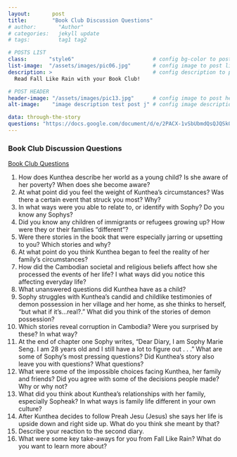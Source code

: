```yaml
---
layout:       post
title:        "Book Club Discussion Questions"
# author:       "Author"
# categories:   jekyll update
# tags:         tag1 tag2

# POSTS LIST
class:       "style6"                         # config bg-color to post list card (1..6)
list-image:  "/assets/images/pic06.jpg"       # config image to post list card (1..6)
description: >                                # config description to post list card
  Read Fall Like Rain with your Book Club!

# POST HEADER
header-image: "/assets/images/pic13.jpg"      # config image to post header
alt-image:    "image description test post j" # config image description to alt att.

data: through-the-story
questions: "https://docs.google.com/document/d/e/2PACX-1vSbUbmdQsQJQSkQ7POHefxbM1392O9uiXaQLRGO6rR0oJbg9gtlPyrC6R8gq5NoZ6RuVki_A2AZ4YVz/pub"
---
```

### Book Club Discussion Questions
<div class="4u 12u$(medium)">
  <a href="{{ page.questions }}" target="_blank" class="button special fit">Book Club Questions</a>
</div>

1. How does Kunthea describe her world as a young child? Is she aware of her poverty? When does she become aware?
2. At what point did you feel the weight of Kunthea’s circumstances? Was there a certain event that struck you most? Why?
3. In what ways were you able to relate to, or identify with Sophy? Do you know any Sophys?
4. Did you know any children of immigrants or refugees growing up? How were they or their families “different”?
5. Were there stories in the book that were especially jarring or upsetting to you? Which stories and why?
6. At what point do you think Kunthea began to feel the reality of her family’s circumstances?
7. How did the Cambodian societal and religious beliefs affect how she processed the events of her life? I what ways did you notice this affecting everyday life?
8. What unanswered questions did Kunthea have as a child?
9. Sophy struggles with Kunthea’s candid and childlike testimonies of demon possession in her village and her home, as she thinks to herself, “but what if it’s…real?.” What did you think of the stories of demon possession?
10. Which stories reveal corruption in Cambodia? Were you surprised by these? In what way?
11. At the end of chapter one Sophy writes, “Dear Diary, I am Sophy Marie Seng. I am 28 years old and I still have a lot to figure out . . .” What are some of Sophy’s most pressing questions? Did Kunthea’s story also leave you with questions? What questions?
12. What were some of the impossible choices facing Kunthea, her family and friends? Did you agree with some of the decisions people made? Why or why not?
13. What did you think about Kunthea’s relationships with her family, especially Sopheak? In what ways is family life different in your own culture?
14. After Kunthea decides to follow Preah Jesu (Jesus) she says her life is upside down and right side up. What do you think she meant by that?
15. Describe your reaction to the second diary.
16. What were some key take-aways for you from Fall Like Rain? What do you want to learn more about?


